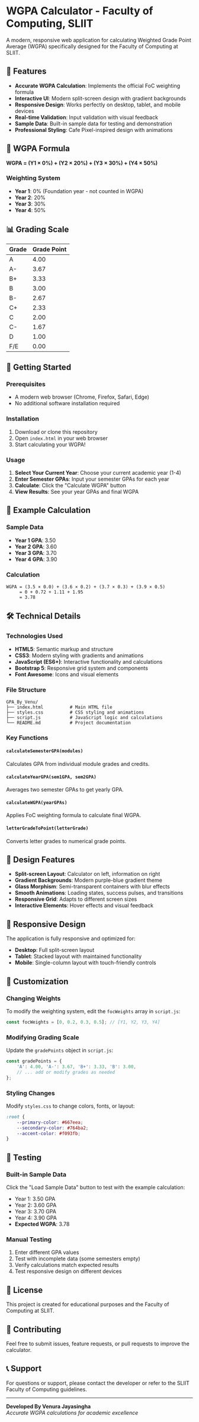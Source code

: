# WGPA Calculator - Faculty of Computing, SLIIT

A modern, responsive web application for calculating Weighted Grade Point Average (WGPA) specifically designed for the Faculty of Computing at SLIIT.

## 🎯 Features

- **Accurate WGPA Calculation**: Implements the official FoC weighting formula
- **Interactive UI**: Modern split-screen design with gradient backgrounds
- **Responsive Design**: Works perfectly on desktop, tablet, and mobile devices
- **Real-time Validation**: Input validation with visual feedback
- **Sample Data**: Built-in sample data for testing and demonstration
- **Professional Styling**: Cafe Pixel-inspired design with animations

## 🧮 WGPA Formula

**WGPA = (Y1 × 0%) + (Y2 × 20%) + (Y3 × 30%) + (Y4 × 50%)**

### Weighting System
- **Year 1**: 0% (Foundation year - not counted in WGPA)
- **Year 2**: 20%
- **Year 3**: 30%
- **Year 4**: 50%

## 📊 Grading Scale

| Grade | Grade Point |
|-------|-------------|
| A     | 4.00        |
| A-    | 3.67        |
| B+    | 3.33        |
| B     | 3.00        |
| B-    | 2.67        |
| C+    | 2.33        |
| C     | 2.00        |
| C-    | 1.67        |
| D     | 1.00        |
| F/E   | 0.00        |

## 🚀 Getting Started

### Prerequisites
- A modern web browser (Chrome, Firefox, Safari, Edge)
- No additional software installation required

### Installation
1. Download or clone this repository
2. Open `index.html` in your web browser
3. Start calculating your WGPA!

### Usage
1. **Select Your Current Year**: Choose your current academic year (1-4)
2. **Enter Semester GPAs**: Input your semester GPAs for each year
3. **Calculate**: Click the "Calculate WGPA" button
4. **View Results**: See your year GPAs and final WGPA

## 🧪 Example Calculation

### Sample Data
- **Year 1 GPA**: 3.50
- **Year 2 GPA**: 3.60
- **Year 3 GPA**: 3.70
- **Year 4 GPA**: 3.90

### Calculation
```
WGPA = (3.5 × 0.0) + (3.6 × 0.2) + (3.7 × 0.3) + (3.9 × 0.5)
     = 0 + 0.72 + 1.11 + 1.95
     = 3.78
```

## 🛠️ Technical Details

### Technologies Used
- **HTML5**: Semantic markup and structure
- **CSS3**: Modern styling with gradients and animations
- **JavaScript (ES6+)**: Interactive functionality and calculations
- **Bootstrap 5**: Responsive grid system and components
- **Font Awesome**: Icons and visual elements

### File Structure
```
GPA_By_Venu/
├── index.html          # Main HTML file
├── styles.css          # CSS styling and animations
├── script.js           # JavaScript logic and calculations
└── README.md           # Project documentation
```

### Key Functions

#### `calculateSemesterGPA(modules)`
Calculates GPA from individual module grades and credits.

#### `calculateYearGPA(sem1GPA, sem2GPA)`
Averages two semester GPAs to get yearly GPA.

#### `calculateWGPA(yearGPAs)`
Applies FoC weighting formula to calculate final WGPA.

#### `letterGradeToPoint(letterGrade)`
Converts letter grades to numerical grade points.

## 🎨 Design Features

- **Split-screen Layout**: Calculator on left, information on right
- **Gradient Backgrounds**: Modern purple-blue gradient theme
- **Glass Morphism**: Semi-transparent containers with blur effects
- **Smooth Animations**: Loading states, success pulses, and transitions
- **Responsive Grid**: Adapts to different screen sizes
- **Interactive Elements**: Hover effects and visual feedback

## 📱 Responsive Design

The application is fully responsive and optimized for:
- **Desktop**: Full split-screen layout
- **Tablet**: Stacked layout with maintained functionality
- **Mobile**: Single-column layout with touch-friendly controls

## 🔧 Customization

### Changing Weights
To modify the weighting system, edit the `focWeights` array in `script.js`:

```javascript
const focWeights = [0, 0.2, 0.3, 0.5]; // [Y1, Y2, Y3, Y4]
```

### Modifying Grading Scale
Update the `gradePoints` object in `script.js`:

```javascript
const gradePoints = {
    'A': 4.00, 'A-': 3.67, 'B+': 3.33, 'B': 3.00,
    // ... add or modify grades as needed
};
```

### Styling Changes
Modify `styles.css` to change colors, fonts, or layout:

```css
:root {
    --primary-color: #667eea;
    --secondary-color: #764ba2;
    --accent-color: #f093fb;
}
```

## 🧪 Testing

### Built-in Sample Data
Click the "Load Sample Data" button to test with the example calculation:
- Year 1: 3.50 GPA
- Year 2: 3.60 GPA  
- Year 3: 3.70 GPA
- Year 4: 3.90 GPA
- **Expected WGPA**: 3.78

### Manual Testing
1. Enter different GPA values
2. Test with incomplete data (some semesters empty)
3. Verify calculations match expected results
4. Test responsive design on different devices

## 📄 License

This project is created for educational purposes and the Faculty of Computing at SLIIT.

## 🤝 Contributing

Feel free to submit issues, feature requests, or pull requests to improve the calculator.

## 📞 Support

For questions or support, please contact the developer or refer to the SLIIT Faculty of Computing guidelines.

---

**Developed By Venura Jayasingha**  
*Accurate WGPA calculations for academic excellence* 
